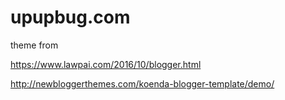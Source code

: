 # upupbug.com

theme from

https://www.lawpai.com/2016/10/blogger.html

http://newbloggerthemes.com/koenda-blogger-template/demo/
